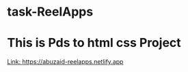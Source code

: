 # task-ReelApps
# This is Pds to html css Project
<a href="https://abuzaid-reelapps.netlify.app" target="_blank" rel="noopener">Link: https://abuzaid-reelapps.netlify.app</a>
